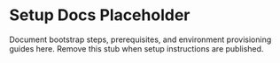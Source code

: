 # Setup Docs Placeholder

Document bootstrap steps, prerequisites, and environment provisioning guides here. Remove this stub when setup instructions are published.
